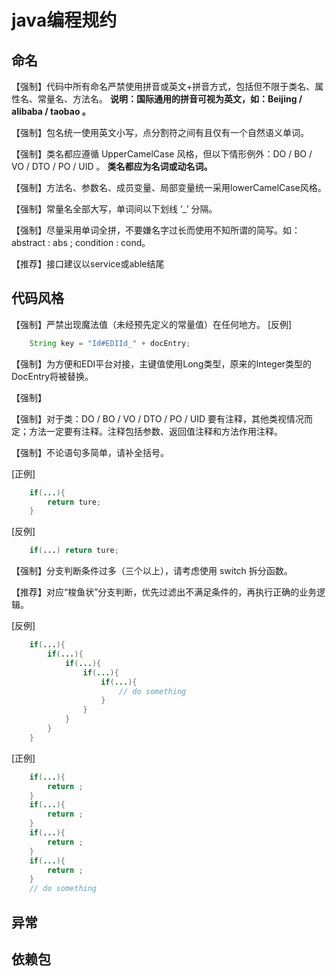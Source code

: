 # java编程规约

## 命名

【强制】代码中所有命名严禁使用拼音或英文+拼音方式，包括但不限于类名、属性名、常量名、方法名。
**说明：国际通用的拼音可视为英文，如：Beijing / alibaba / taobao 。**

【强制】包名统一使用英文小写，点分割符之间有且仅有一个自然语义单词。

【强制】类名都应遵循 UpperCamelCase 风格，但以下情形例外：DO / BO / VO / DTO / PO /  UID 。
 **类名都应为名词或动名词。**

【强制】方法名、参数名、成员变量、局部变量统一采用lowerCamelCase风格。

【强制】常量名全部大写，单词间以下划线 ‘_’ 分隔。

【强制】尽量采用单词全拼，不要嫌名字过长而使用不知所谓的简写。如：abstract : abs ; condition : cond。

【推荐】接口建议以service或able结尾

## 代码风格

【强制】严禁出现魔法值（未经预先定义的常量值）在任何地方。
[反例]
```java
    String key = "Id#EDIId_" + docEntry;
```

【强制】为方便和EDI平台对接，主键值使用Long类型，原来的Integer类型的DocEntry将被替换。

【强制】

【强制】对于类：DO / BO / VO / DTO / PO /  UID 要有注释，其他类视情况而定；方法一定要有注释。注释包括参数、返回值注释和方法作用注释。

【强制】不论语句多简单，请补全括号。

[正例]
```java
    if(...){
        return ture;
    } 
```
[反例]
```java
    if(...) return ture;
```

【强制】分支判断条件过多（三个以上），请考虑使用 switch 拆分函数。

【推荐】对应“梭鱼状”分支判断，优先过滤出不满足条件的，再执行正确的业务逻辑。

[反例]
```java
    if(...){
        if(...){
            if(...){
                if(...){
                    if(...){
                        // do something
                    }
                }
            }
        }
    }
```

[正例]
```java
    if(...){
        return ;
    }
    if(...){
        return ;
    }
    if(...){
        return ;
    }
    if(...){
        return ;
    }
    // do something
```



## 异常




## 依赖包


